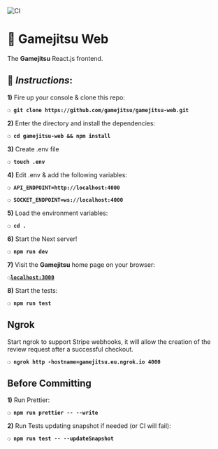 ![CI](https://github.com/gamejitsu/gamejitsu-web/workflows/CI/badge.svg)

# :space_invader: Gamejitsu Web

The **Gamejitsu** React.js frontend.

## :page_with_curl:  _Instructions_:

**1)** Fire up your console & clone this repo:

__`❍ git clone https://github.com/gamejitsu/gamejitsu-web.git`__

**2)** Enter the directory and install the dependencies:

__`❍ cd gamejitsu-web && npm install`__

**3)** Create .env file

__`❍ touch .env`__

**4)** Edit .env & add the following variables:

__`❍ API_ENDPOINT=http://localhost:4000`__

__`❍ SOCKET_ENDPOINT=ws://localhost:4000`__

**5)** Load the environment variables:

__`❍ cd .`__

**6)** Start the Next server!

__`❍ npm run dev`__

**7)** Visit the **Gamejitsu** home page on your browser:

__`❍`[`localhost:3000`](http://localhost:3000)__

**8)** Start the tests:

__`❍ npm run test`__

## Ngrok

Start ngrok to support Stripe webhooks, it will allow the creation of the review request after a successful checkout.

__`❍ ngrok http -hostname=gamejitsu.eu.ngrok.io 4000`__

## Before Committing

**1)** Run Prettier:

__`❍ npm run prettier -- --write`__

**2)** Run Tests updating snapshot if needed (or CI will fail):

__`❍ npm run test -- --updateSnapshot`__